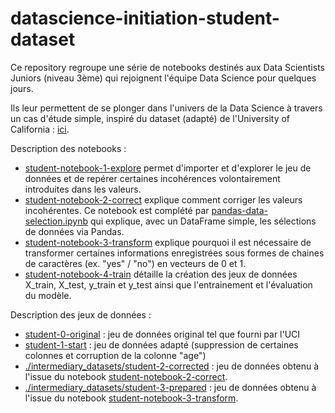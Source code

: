 # datascience-initiation-student-dataset
Ce repository regroupe une série de notebooks destinés aux Data Scientists Juniors (niveau 3ème) qui rejoignent l'équipe Data Science pour quelques jours.

Ils leur permettent de se plonger dans l'univers de la Data Science à travers un cas d'étude simple, inspiré du dataset (adapté) de l'University of California : [ici](https://archive.ics.uci.edu/ml/datasets/student+performance).

Description des notebooks :

* [student-notebook-1-explore](./student-notebook-1-explore.ipynb) permet d'importer et d'explorer le jeu de données et de repérer certaines incohérences volontairement introduites dans les valeurs.
* [student-notebook-2-correct](./student-notebook-2-correct.ipynb) explique comment  corriger les valeurs incohérentes. Ce notebook est complété par [pandas-data-selection.ipynb](./pandas-data-selection.ipynb) qui explique, avec un DataFrame simple, les sélections de données via Pandas.
* [student-notebook-3-transform](./student-notebook-3-transform.ipynb) explique pourquoi il est nécessaire de transformer certaines informations enregistrées sous formes de chaines de caractères (ex. "yes" / "no") en vecteurs de 0 et 1.
* [student-notebook-4-train](./training-student/student-notebook-4-train.ipynb) détaille la création des jeux de données X_train, X_test, y_train et y_test ainsi que l'entrainement et l'évaluation du modèle.

Description des jeux de données :

* [student-0-original](./student-0-original.csv) : jeu de données original tel que fourni par l'UCI
* [student-1-start](./student-1-start.csv) : jeu de données adapté (suppression de certaines colonnes et corruption de la colonne "age")
* [./intermediary_datasets/student-2-corrected](./intermediary_datasets/student-2-corrected.csv) : jeu de données obtenu à l'issue du notebook [student-notebook-2-correct](./student-notebook-2-correct.ipynb).
* [./intermediary_datasets/student-3-prepared](./intermediary_datasets/student-3-prepared.csv)  : jeu de données obtenu à l'issue du notebook [student-notebook-3-transform](./student-notebook-3-transform.ipynb).

